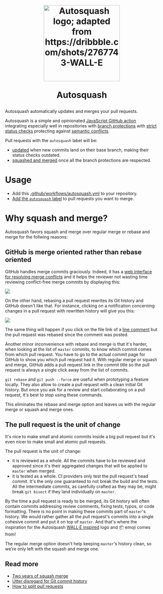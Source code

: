 <h1 align="center">
  <img src="assets/autosquash.png" height="250" width="250" alt="Autosquash logo; adapted from https://dribbble.com/shots/2767743-WALL-E"/>
  <p>Autosquash</p>
</h1>

Autosquash automatically updates and merges your pull requests.

Autosquash is a simple and opinionated [JavaScript GitHub action](https://help.github.com/en/articles/about-actions#javascript-actions) integrating especially well in repositories with [branch protections](https://help.github.com/en/articles/about-protected-branches) with [strict status checks](https://help.github.com/en/articles/types-of-required-status-checks) protecting against [semantic conflicts](https://bors.tech/essay/2017/02/02/pitch/).

Pull requests with the `autosquash` label will be:

- [updated](https://developer.github.com/changes/2019-05-29-update-branch-api/) when new commits land on their base branch, making their status checks outdated.
- [squashed and merged](https://help.github.com/en/articles/about-pull-request-merges#squash-and-merge-your-pull-request-commits) once all the branch protections are respected.

# Usage

- Add this [.github/workflows/autosquash.yml](.github/workflows/autosquash.yml) to your repository.
- [Add the `autosquash` label](https://help.github.com/en/articles/creating-a-label) to pull requests you want to merge.

# Why squash and merge?

Autosquash favors squash and merge over regular merge or rebase and merge for the follwing reasons:

## GitHub is merge oriented rather than rebase oriented

GitHub handles merge commits graciously. Indeed, it has a [web interface for resolving merge conflicts](https://help.github.com/en/articles/resolving-a-merge-conflict-on-github) and it helps the reviewer not wasting time reviewing conflict-free merge commits by displaying this:

![](assets/clean-merge.png)

On the other hand, rebasing a pull request rewrites its Git history and GitHub doesn't like that. For instance, clicking on a notification concerning changes in a pull request with rewritten history will give you this:

![](assets/disappeared.png)

The same thing will happen if you click on the file link of a [line comment](https://help.github.com/en/articles/commenting-on-a-pull-request#adding-line-comments-to-a-pull-request) but the pull request was rebased since the comment was posted.

Another minor inconvenience with rebase and merge is that it's harder, when looking at the list of `master` commits, to know which commit comes from which pull request. You have to go to the actual commit page for GitHub to show you which pull request had it. With regular merge or squash and merge, GitHub adds a pull request link in the commit title so the pull request is always a single click away from the list of commits.

`git rebase` and `git push --force` are useful when prototyping a feature locally. They also allow to create a pull request with a clean initial Git history. But once you ask for a review and start collaborating on a pull request, it's best to stop using these commands.

This eliminates the rebase and merge option and leaves us with the regular merge or squash and merge ones.

## The pull request is the unit of change

It's nice to make small and atomic commits inside a big pull request but it's even nicer to make small and atomic pull requests.

The pull request is the unit of change:

- it is reviewed as a whole. All the commits have to be reviewed and approved since it's their aggregated changes that will be applied to `master` when merged.
- it is tested as a whole. CI providers only test the pull request's head commit. It's the only one guaranteed to not break the build and the tests. All the intermediate commits, as carefully crafted as they may be, might break `git bisect` if they land individually on `master`.

By the time a pull request is ready to be merged, its Git history will often contain commits addressing review comments, fixing tests, typos, or code formatting. There is no point in making these commits part of `master`'s history. We would rather gather all the pull request's commits into a single cohesive commit and put it on top of `master`. And that's where the inspiration for the Autosquash [WALL·E inspired](https://www.youtube.com/watch?v=WB8LrCWmGYw) logo and :package: emoji comes from!

The regular merge option doesn't help keeping `master`'s history clean, so we're only left with the squash and merge one.

## Read more

- [Two years of squash merge](https://blog.dnsimple.com/2019/01/two-years-of-squash-merge/)
- [Utter disregard for Git commit history](https://zachholman.com/posts/git-commit-history/)
- [How to split pull requests](https://www.thedroidsonroids.com/blog/splitting-pull-request)
